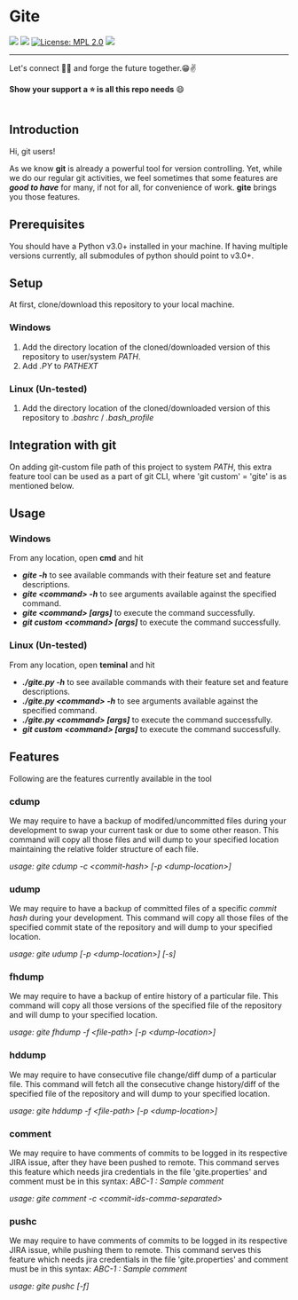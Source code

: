 # Gite
![](https://img.shields.io/badge/Release-V1.0.0-blue.svg) ![](https://img.shields.io/badge/Build-Stable-green.svg) [![License: MPL 2.0](https://img.shields.io/badge/License-MPL%202.0-brightgreen.svg)](https://opensource.org/licenses/MPL-2.0) ![](https://img.shields.io/badge/By-Abhishek%20Sarkar-red.svg?style=social&logo=appveyor)

------------
Let's connect 👨‍💻 and forge the future together.😁✌

**Show your support a :star: is all this repo needs** :smile:
<br><br>

## Introduction
Hi, git users!

As we know **git** is already a powerful tool for version controlling. Yet, while we do our regular git activities, we feel sometimes that some features are ***good to have***  for many, if not for all, for convenience of work. **gite** brings you those features.

## Prerequisites

You should have a Python v3.0+ installed in your machine. If having multiple versions currently, all submodules of python should point to v3.0+.

## Setup

At first, clone/download this repository to your local machine.

### Windows
 1. Add the directory location of the cloned/downloaded version of this repository to user/system *PATH*.
 2. Add *.PY* to *PATHEXT*

### Linux (Un-tested)
1. Add the directory location of the cloned/downloaded version of this repository to *.bashrc* / *.bash_profile*

## Integration with git
On adding git-custom file path of this project to system *PATH*, this extra feature tool can be used as a part of git CLI, where 'git custom' = 'gite' is as mentioned below.

## Usage

### Windows
From any location, open **cmd** and hit 
 - ***gite -h*** to see available commands with their feature set and feature descriptions.
 - ***gite \<command> -h*** to see arguments available against the specified command.
 - ***gite \<command> [args]*** to execute the command successfully.
 - ***git custom \<command> [args]*** to execute the command successfully.

### Linux (Un-tested)
From any location, open **teminal** and hit 
 - ***./gite.py -h*** to see available commands with their feature set and feature descriptions.
 - ***./gite.py \<command> -h*** to see arguments available against the specified command.
 - ***./gite.py \<command> [args]*** to execute the command successfully.
 - ***git custom \<command> [args]*** to execute the command successfully.

## Features
Following are the features currently available in the tool

### cdump
We may require to have a backup of modifed/uncommitted files during your development to swap your current task or due to some other reason. This command will copy all those files and will dump to your specified location maintaining the relative folder structure of each file.

*usage: gite cdump -c \<commit-hash> [-p \<dump-location>]*

### udump
We may require to have a backup of committed files of a specific *commit hash* during your development. This command will copy all those files of the specified commit state of the repository and will dump to your specified location.

*usage: gite udump [-p \<dump-location>] [-s]*

### fhdump
We may require to have a backup of entire history of a particular file. This command will copy all those versions of the specified file of the repository and will dump to your specified location.

*usage: gite fhdump -f \<file-path> [-p \<dump-location>]*


### hddump
We may require to have consecutive file change/diff dump of a particular file. This command will fetch all the consecutive change history/diff of the specified file of the repository and will dump to your specified location.

*usage: gite hddump -f \<file-path> [-p \<dump-location>]*

### comment
We may require to have comments of commits to be logged in its respective JIRA issue, after they have been pushed to remote. This command serves this feature which needs jira credentials in the file 'gite.properties' and comment must be in this syntax: *ABC-1 : Sample comment*

*usage: gite comment -c \<commit-ids-comma-separated>*

### pushc
We may require to have comments of commits to be logged in its respective JIRA issue, while pushing them to remote. This command serves this feature which needs jira credentials in the file 'gite.properties' and comment must be in this syntax: *ABC-1 : Sample comment*

*usage: gite pushc [-f]*

